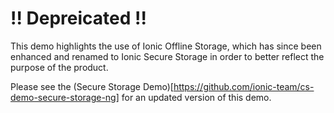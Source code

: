 # !! Depreicated !!

This demo highlights the use of Ionic Offline Storage, which has since been enhanced and renamed to Ionic Secure Storage in order to better reflect the purpose of the product.

Please see the (Secure Storage Demo)[https://github.com/ionic-team/cs-demo-secure-storage-ng] for an updated version of this demo.

